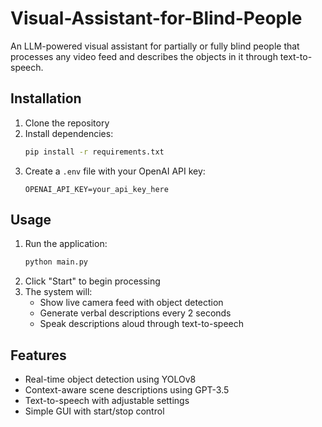 # Visual-Assistant-for-Blind-People
An LLM-powered visual assistant for partially or fully blind people that processes any video feed and describes the objects in it through text-to-speech.

## Installation
1. Clone the repository
2. Install dependencies:
   ```bash
   pip install -r requirements.txt
3. Create a `.env` file with your OpenAI API key:
   ```env
   OPENAI_API_KEY=your_api_key_here

## Usage
1. Run the application:
   ```bash
   python main.py
2. Click "Start" to begin processing
3. The system will:
   - Show live camera feed with object detection
   - Generate verbal descriptions every 2 seconds
   - Speak descriptions aloud through text-to-speech

## Features
- Real-time object detection using YOLOv8
- Context-aware scene descriptions using GPT-3.5
- Text-to-speech with adjustable settings
- Simple GUI with start/stop control
